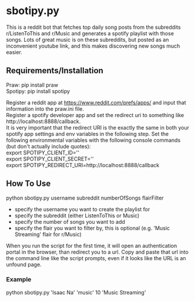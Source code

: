 # sbotipy.py
This is a reddit bot that fetches top daily song posts from the subreddits r/ListenToThis and r/Music and generates a spotify playlist with those songs. 
Lots of great music is on these subreddits, but posted as an inconvenient youtube link, and this makes discovering new songs much easier. 

## Requirements/Installation
Praw: pip install praw  
Spotipy: pip install spotipy

Register a reddit app at https://www.reddit.com/prefs/apps/ and input that information into the praw.ini file.  
Register a spotify developer app and set the redirect uri to something like http://localhost:8888/callback.     
It is very important that the redirect URI is the exactly the same in both your spotify app settings and env variables in the following step. 
Set the following environmental variables with the following console commands (but don't actually include quotes):  
export SPOTIPY_CLIENT_ID=''  
export SPOTIPY_CLIENT_SECRET=''  
export SPOTIPY_REDIRECT_URI=http://localhost:8888/callback  

## How To Use
python sbotipy.py username subreddit numberOfSongs flairFilter

* specify the username you want to create the playlist for 
* specify the subreddit (either ListenToThis or Music)
* specify the number of songs you want to add 
* specify the flair you want to filter by, this is optional (e.g. 'Music Streaming' flair for r/Music) 
  
When you run the script for the first time, it will open an authentication portal in the browser, than redirect you to a url. Copy and paste that url into the command line like the script prompts, even if it looks like the URL is an unfound page.

### Example
python sbotipy.py 'Isaac Na' 'music' 10 'Music Streaming'

